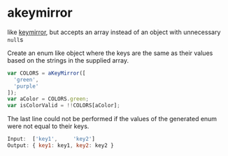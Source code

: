 # akeymirror
like [keymirror](https://www.npmjs.com/package/keymirror), but accepts an array instead of an object with unnecessary `null`s


Create an enum like object where the keys are the same as their values based
on the strings in the supplied array.

```javascript
var COLORS = aKeyMirror([
  'green',
  'purple'
]);
var aColor = COLORS.green;
var isColorValid = !!COLORS[aColor];
```
The last line could not be performed if the values of the generated enum were
not equal to their keys.

```javascript
Input:  ['key1',     'key2']
Output: { key1: key1, key2: key2 }
```
